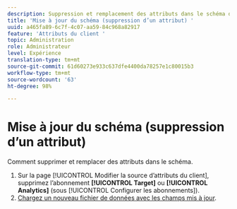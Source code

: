 ```yaml
---
description: Suppression et remplacement des attributs dans le schéma d’Adobe Experience Cloud.
title: 'Mise à jour du schéma (suppression d’un attribut) '
uuid: a465fa89-6c7f-4c07-aa59-84c968a82917
feature: 'Attributs du client '
topic: Administration
role: Administrateur
level: Expérience
translation-type: tm+mt
source-git-commit: 61d60273e933c637dfe4400da78257e1c80015b3
workflow-type: tm+mt
source-wordcount: '63'
ht-degree: 98%

---
```



# Mise à jour du schéma (suppression d’un attribut)

Comment supprimer et remplacer des attributs dans le schéma.

1. Sur la page [!UICONTROL Modifier la source d’attributs du client], supprimez l’abonnement **[!UICONTROL Target]** ou **[!UICONTROL Analytics]** (sous [!UICONTROL Configurer les abonnements]).
1. [Chargez un nouveau fichier de données avec les champs mis à jour](../attributes/t-crs-usecase.md#task_BCC327B2A0EF4A1BBB2934013AB92B78).
